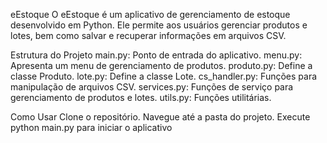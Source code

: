 
eEstoque
O eEstoque é um aplicativo de gerenciamento de estoque desenvolvido em Python. Ele permite aos usuários gerenciar produtos e lotes, bem como salvar e recuperar informações em arquivos CSV.

Estrutura do Projeto
main.py: Ponto de entrada do aplicativo.
menu.py: Apresenta um menu de gerenciamento de produtos.
produto.py: Define a classe Produto.
lote.py: Define a classe Lote.
cs_handler.py: Funções para manipulação de arquivos CSV.
services.py: Funções de serviço para gerenciamento de produtos e lotes.
utils.py: Funções utilitárias.

Como Usar
Clone o repositório.
Navegue até a pasta do projeto.
Execute python main.py para iniciar o aplicativo